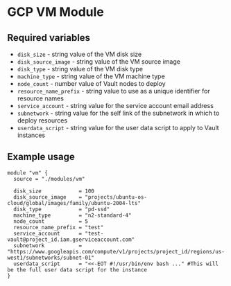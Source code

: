 # GCP VM Module

## Required variables

* `disk_size` - string value of the VM disk size
* `disk_source_image` - string value of the VM source image
* `disk_type` - string value of the VM disk type
* `machine_type` - string value of the VM machine type
* `node_count` - number value of Vault nodes to deploy
* `resource_name_prefix` - string value to use as a unique identifier for resource names
* `service_account` - string value for the service account email address
* `subnetwork` - string value for the self link of the subnetwork in which to deploy resources
* `userdata_script` - string value for the user data script to apply to Vault instances

## Example usage

```hcl
module "vm" {
  source = "./modules/vm"

  disk_size            = 100
  disk_source_image    = "projects/ubuntu-os-cloud/global/images/family/ubuntu-2004-lts"
  disk_type            = "pd-ssd"
  machine_type         = "n2-standard-4"
  node_count           = 5
  resource_name_prefix = "test"
  service_account      = "test-vault@project_id.iam.gserviceaccount.com"
  subnetwork           = "https://www.googleapis.com/compute/v1/projects/project_id/regions/us-west1/subnetworks/subnet-01"
  userdata_script      = "<<-EOT #!/usr/bin/env bash ..." #This will be the full user data script for the instance
}
```
